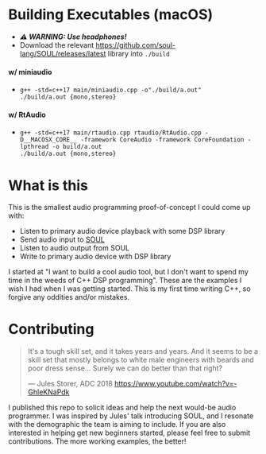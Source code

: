 # Building Executables (macOS)

- ***⚠️ WARNING: Use headphones!***
- Download the relevant <https://github.com/soul-lang/SOUL/releases/latest> library into `./build`

#### w/ miniaudio

-
    ```
    g++ -std=c++17 main/miniaudio.cpp -o"./build/a.out"
    ./build/a.out {mono,stereo}
    ```

#### w/ RtAudio

- 
    ```
    g++ -std=c++17 main/rtaudio.cpp rtaudio/RtAudio.cpp -D__MACOSX_CORE__ -framework CoreAudio -framework CoreFoundation -lpthread -o build/a.out
    ./build/a.out {mono,stereo}
    ```


# What is this

This is the smallest audio programming proof-of-concept I could come up with:

 - Listen to primary audio device playback with some DSP library
 - Send audio input to [SOUL](https://github.com/soul-lang/SOUL)
 - Listen to audio output from SOUL
 - Write to primary audio device with DSP library

I started at "I want to build a cool audio tool, but I don't want to spend my time in the weeds of C++ DSP programming".
These are the examples I wish I had when I was getting started.
This is my first time writing C++, so forgive any oddities and/or mistakes.

# Contributing

> It's a tough skill set, and it takes years and years.
> And it seems to be a skill set that mostly belongs to white male engineers with beards and poor dress sense...
> Surely we can do better than that right?
>
> — Jules Storer, ADC 2018 <https://www.youtube.com/watch?v=-GhleKNaPdk>

I published this repo to solicit ideas and help the next would-be audio programmer.
I was inspired by Jules' talk introducing SOUL, and I resonate with the demographic the team is aiming to include.
If you are also interested in helping get new beginners started, please feel free to submit contributions.
The more working examples, the better!
